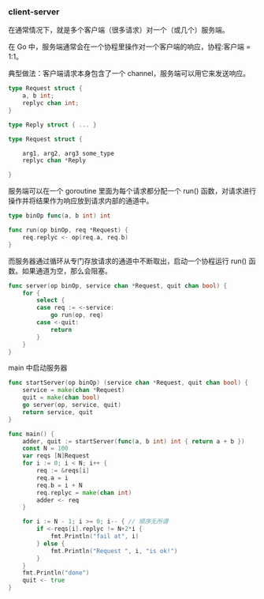 ### client-server

在通常情况下，就是多个客户端（很多请求）对一个（或几个）服务端。

在 Go 中，服务端通常会在一个协程里操作对一个客户端的响应，协程:客户端 = 1:1。

典型做法：客户端请求本身包含了一个 channel，服务端可以用它来发送响应。

```go
type Request struct {
    a, b int;
    replyc chan int;
}
```

```go
type Reply struct { ... }

type Request struct {

    arg1, arg2, arg3 some_type
    replyc chan *Reply

}
```

服务端可以在一个 goroutine 里面为每个请求都分配一个 run() 函数，对请求进行操作并将结果作为响应放到请求内部的通道中。

```go
type binOp func(a, b int) int

func run(op binOp, req *Request) {
    req.replyc <- op(req.a, req.b)
}
```

而服务器通过循环从专门存放请求的通道中不断取出，启动一个协程运行 run() 函数。如果通道为空，那么会阻塞。

```go
func server(op binOp, service chan *Request, quit chan bool) {
	for {
		select {
		case req := <-service:
			go run(op, req)
		case <-quit:
			return
		}
	}
}
```

main 中启动服务器

```go
func startServer(op binOp) (service chan *Request, quit chan bool) {
	service = make(chan *Request)
	quit = make(chan bool)
	go server(op, service, quit)
	return service, quit
}
```

```go
func main() {
	adder, quit := startServer(func(a, b int) int { return a + b })
	const N = 100
	var reqs [N]Request
	for i := 0; i < N; i++ {
		req := &reqs[i]
		req.a = i
		req.b = i + N
		req.replyc = make(chan int)
		adder <- req
	}

	for i := N - 1; i >= 0; i-- { // 顺序无所谓
		if <-reqs[i].replyc != N+2*i {
			fmt.Println("fail at", i)
		} else {
			fmt.Println("Request ", i, "is ok!")
		}
	}
	fmt.Println("done")
	quit <- true
}
```

